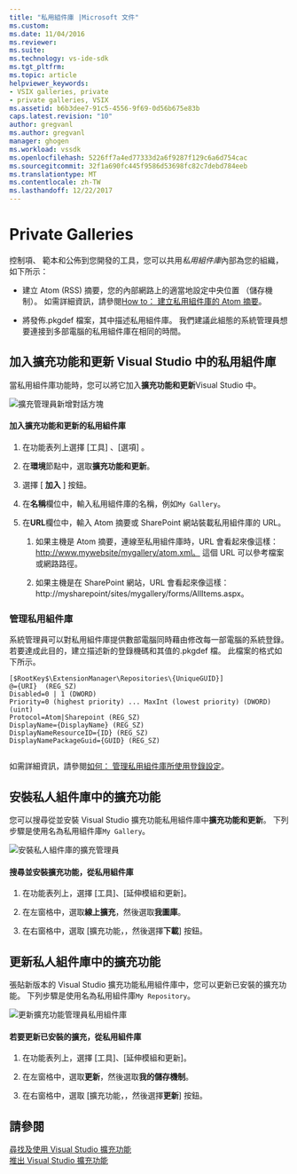 ```yaml
---
title: "私用組件庫 |Microsoft 文件"
ms.custom: 
ms.date: 11/04/2016
ms.reviewer: 
ms.suite: 
ms.technology: vs-ide-sdk
ms.tgt_pltfrm: 
ms.topic: article
helpviewer_keywords:
- VSIX galleries, private
- private galleries, VSIX
ms.assetid: b6b3dee7-91c5-4556-9f69-0d56b675e83b
caps.latest.revision: "10"
author: gregvanl
ms.author: gregvanl
manager: ghogen
ms.workload: vssdk
ms.openlocfilehash: 5226ff7a4ed77333d2a6f9287f129c6a6d754cac
ms.sourcegitcommit: 32f1a690fc445f9586d53698fc82c7debd784eeb
ms.translationtype: MT
ms.contentlocale: zh-TW
ms.lasthandoff: 12/22/2017
---
```

# <a name="private-galleries"></a>Private Galleries
控制項、 範本和公佈到您開發的工具，您可以共用*私用組件庫*內部為您的組織，如下所示：  
  
-   建立 Atom (RSS) 摘要，您的內部網路上的適當地設定中央位置 （儲存機制）。 如需詳細資訊，請參閱[How to： 建立私用組件庫的 Atom 摘要](../extensibility/how-to-create-an-atom-feed-for-a-private-gallery.md)。  
  
-   將發佈.pkgdef 檔案，其中描述私用組件庫。 我們建議此組態的系統管理員想要連接到多部電腦的私用組件庫在相同的時間。  
  
## <a name="adding-a-private-gallery-to-extensions-and-updates-in-visual-studio"></a>加入擴充功能和更新 Visual Studio 中的私用組件庫  
 當私用組件庫功能時，您可以將它加入**擴充功能和更新**Visual Studio 中。  
  
 ![擴充管理員新增對話方塊](../extensibility/media/em_adddialog.png "EM_AddDialog")  
  
#### <a name="to-add-a-private-gallery-to-extensions-and-updates"></a>加入擴充功能和更新的私用組件庫  
  
1.  在功能表列上選擇 [工具] 、[選項] 。  
  
2.  在**環境**節點中，選取**擴充功能和更新**。  
  
3.  選擇 [ **加入** ] 按鈕。  
  
4.  在**名稱**欄位中，輸入私用組件庫的名稱，例如`My Gallery`。  
  
5.  在**URL**欄位中，輸入 Atom 摘要或 SharePoint 網站裝載私用組件庫的 URL。  
  
    1.  如果主機是 Atom 摘要，連線至私用組件庫時，URL 會看起來像這樣： http://www.mywebsite/mygallery/atom.xml。  這個 URL 可以參考檔案或網路路徑。  
  
    2.  如果主機是在 SharePoint 網站，URL 會看起來像這樣： http://mysharepoint/sites/mygallery/forms/AllItems.aspx。  
  
### <a name="managing-private-galleries"></a>管理私用組件庫  
 系統管理員可以對私用組件庫提供數部電腦同時藉由修改每一部電腦的系統登錄。 若要達成此目的，建立描述新的登錄機碼和其值的.pkgdef 檔。  此檔案的格式如下所示。  
  
```  
[$RootKey$\ExtensionManager\Repositories\{UniqueGUID}]  
@={URI}  (REG_SZ)  
Disabled=0 | 1 (DWORD)  
Priority=0 (highest priority) ... MaxInt (lowest priority) (DWORD) (uint)  
Protocol=Atom|Sharepoint (REG_SZ)  
DisplayName={DisplayName} (REG_SZ)  
DisplayNameResourceID={ID} (REG_SZ)  
DisplayNamePackageGuid={GUID} (REG_SZ)  
  
```  
  
 如需詳細資訊，請參閱[如何： 管理私用組件庫所使用登錄設定](../extensibility/how-to-manage-a-private-gallery-by-using-registry-settings.md)。  
  
## <a name="installing-extensions-from-a-private-gallery"></a>安裝私人組件庫中的擴充功能  
 您可以搜尋從並安裝 Visual Studio 擴充功能私用組件庫中**擴充功能和更新**。 下列步驟是使用名為私用組件庫`My Gallery`。  
  
 ![安裝私人組件庫的擴充管理員](../extensibility/media/em_.png "EM_")  
  
#### <a name="to-search-for-and-install-extensions-from-a-private-gallery"></a>搜尋並安裝擴充功能，從私用組件庫  
  
1.  在功能表列上，選擇 [工具]、[延伸模組和更新]。  
  
2.  在左窗格中，選取**線上擴充**，然後選取**我圖庫**。  
  
3.  在右窗格中，選取 [擴充功能，，然後選擇**下載**] 按鈕。  
  
## <a name="updating-extensions-from-a-private-gallery"></a>更新私人組件庫中的擴充功能  
 張貼新版本的 Visual Studio 擴充功能私用組件庫中，您可以更新已安裝的擴充功能。 下列步驟是使用名為私用組件庫`My Repository`。  
  
 ![更新擴充功能管理員私用組件庫](../extensibility/media/em_update.png "EM_Update")  
  
#### <a name="to-update-an-installed-extension-from-a-private-gallery"></a>若要更新已安裝的擴充，從私用組件庫  
  
1.  在功能表列上，選擇 [工具]、[延伸模組和更新]。  
  
2.  在左窗格中，選取**更新**，然後選取**我的儲存機制**。  
  
3.  在右窗格中，選取 [擴充功能，，然後選擇**更新**] 按鈕。  
  
## <a name="see-also"></a>請參閱  
 [尋找及使用 Visual Studio 擴充功能](../ide/finding-and-using-visual-studio-extensions.md)   
 [推出 Visual Studio 擴充功能](../extensibility/shipping-visual-studio-extensions.md)
